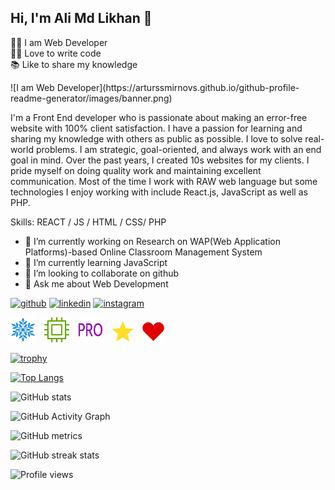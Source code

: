 ## Hi, I'm Ali Md Likhan 👋
<p>
👨‍💻 I am Web Developer <br>
✍🏻 Love to write code <br>
📚 Like to share my knowledge </p>
![I am Web Developer](https://arturssmirnovs.github.io/github-profile-readme-generator/images/banner.png)


I'm a Front End developer who is passionate about making an error-free website with 100% client satisfaction. I have a passion for learning and sharing my knowledge with others as public as possible. I love to solve real-world problems. I am strategic, goal-oriented, and always work with an end goal in mind. Over the past years, I created 10s websites for my clients. I pride myself on doing quality work and maintaining excellent communication. Most of the time I work with RAW web language but some technologies I enjoy working with include React.js, JavaScript as well as PHP.

Skills: REACT / JS / HTML / CSS/ PHP

- 🔭 I’m currently working on Research on WAP(Web Application Platforms)-based Online Classroom Management System 
- 🌱 I’m currently learning JavaScript 
- 👯 I’m looking to collaborate on github 
- 💬 Ask me about Web Development 


[<img src='https://cdn.jsdelivr.net/npm/simple-icons@3.0.1/icons/github.svg' alt='github' height='40'>](https://github.com/likhan-a99)  [<img src='https://cdn.jsdelivr.net/npm/simple-icons@3.0.1/icons/linkedin.svg' alt='linkedin' height='40'>](https://www.linkedin.com/in/likhana99/)  [<img src='https://cdn.jsdelivr.net/npm/simple-icons@3.0.1/icons/instagram.svg' alt='instagram' height='40'>](https://www.instagram.com/li_k_h_an/)  

<a href='https://archiveprogram.github.com/'><img src='https://raw.githubusercontent.com/acervenky/animated-github-badges/master/assets/acbadge.gif' width='40' height='40'></a> <a href='https://docs.github.com/en/developers'><img src='https://raw.githubusercontent.com/acervenky/animated-github-badges/master/assets/devbadge.gif' width='40' height='40'></a> <a href='https://github.com/pricing'><img src='https://raw.githubusercontent.com/acervenky/animated-github-badges/master/assets/pro.gif' width='40' height='40'></a> <a href='https://stars.github.com/'><img src='https://raw.githubusercontent.com/acervenky/animated-github-badges/master/assets/starbadge.gif' width='35' height='35'></a> <a href='https://docs.github.com/en/github/supporting-the-open-source-community-with-github-sponsors'><img src='https://raw.githubusercontent.com/acervenky/animated-github-badges/master/assets/sponsorbadge.gif' width='35' height='35'></a> 

[![trophy](https://github-profile-trophy.vercel.app/?username=likhan-a99)](https://github.com/ryo-ma/github-profile-trophy)

[![Top Langs](https://github-readme-stats.vercel.app/api/top-langs/?username=likhan-a99)](https://github.com/anuraghazra/github-readme-stats)

![GitHub stats](https://github-readme-stats.vercel.app/api?username=likhan-a99&show_icons=true&count_private=true)  

![GitHub Activity Graph](https://activity-graph.herokuapp.com/graph?username=likhan-a99)  

![GitHub metrics](https://metrics.lecoq.io/likhan-a99)  

![GitHub streak stats](https://github-readme-streak-stats.herokuapp.com/?user=likhan-a99)  

![Profile views](https://gpvc.arturio.dev/likhan-a99)  

